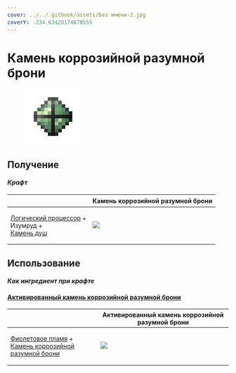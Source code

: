 ```yaml
---
cover: ../../.gitbook/assets/Без имени-2.jpg
coverY: -234.63428174878555
---
```


# Камень коррозийной разумной брони

<figure><img src="../../.gitbook/assets/sentientarmourgem_corrosive_deactivated_128.png" alt=""><figcaption></figcaption></figure>

## Получение

#### _Крафт_

| ㅤ                                                                                                                    | Камень коррозийной разумной брони                                        |
| -------------------------------------------------------------------------------------------------------------------- | ------------------------------------------------------------------------ |
| <p><a href="logic_processor.md">Логический процессор</a> +<br>Изумруд +<br><a href="soulstone.md">Камень душ</a></p> | ![](../../.gitbook/assets/sentientarmourgem\_corrosive\_deactivated.png) |

## Использование

#### _Как ингредиент при крафте_

#### [Активированный камень коррозийной разумной брони](sentientarmourgem\_corrosive\_activated.md)

| ㅤ                                                                                                                                                     | Активированный камень коррозийной разумной брони                       |
| ----------------------------------------------------------------------------------------------------------------------------------------------------- | ---------------------------------------------------------------------- |
| <p><a href="purple_blaze.md">Фиолетовое пламя</a> +<br><a href="sentientarmourgem_corrosive_deactivated.md">Камень коррозийной разумной брони</a></p> | ![](../../.gitbook/assets/sentientarmourgem\_corrosive\_activated.png) |
